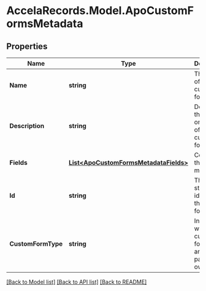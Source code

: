 # AccelaRecords.Model.ApoCustomFormsMetadata
## Properties

Name | Type | Description | Notes
------------ | ------------- | ------------- | -------------
**Name** | **string** | The name of the custom form | [optional] 
**Description** | **string** | Describes the usage or puporse of the custom form. | [optional] 
**Fields** | [**List&lt;ApoCustomFormsMetadataFields&gt;**](ApoCustomFormsMetadataFields.md) | Contains the field metadata. | [optional] 
**Id** | **string** | The unique string identifier of the custom form. | [optional] 
**CustomFormType** | **string** | Indicates whether the custom form is for an address, parcel, or owner. | [optional] 

[[Back to Model list]](../README.md#documentation-for-models) [[Back to API list]](../README.md#documentation-for-api-endpoints) [[Back to README]](../README.md)

